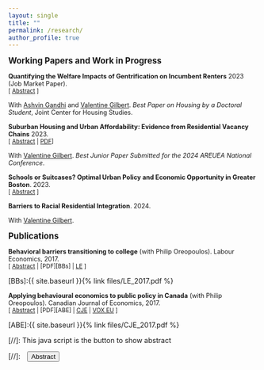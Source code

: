 ```yaml
---
layout: single
title: ""
permalink: /research/
author_profile: true
---
```


<span style ="font-size:1.2em;">  **Working Papers and Work in Progress** </span>

<span style ="font-size:.9em;"> **Quantifying the Welfare Impacts of Gentrification on Incumbent Renters** 2023 (Job Market Paper).</span> <br/> <small>[ <a href="#/" onclick="visib('jmp')">Abstract</a> ]</small>

<div id="jmp" style="display: none; text-align: justify; line-height: 1.2" ><small>
How does gentrification affect the welfare of incumbent residents of low-income neighborhoods? This paper investigates how low-income renters of gentrifying neighborhoods fare relative to renters of neighborhoods in the same metro that stay poor.  We link person-level administrative US Census data to construct an annual panel that tracks the earnings, workplaces, and residential addresses of over 1 million low-income urban renter households through 2000-2019. We use this data to estimate a dynamic structural model of residential and workplace choice. We identify our model with skill-specific labor demand shocks to potential commuting destinations, constructed using geocoded establishment-level business data. We find that – because low-income renters are highly mobile – gentrification affected incumbent renters primarily by changing the characteristics of other neighborhoods in their choice sets. Our results imply that where low-income renters lived within US metros mattered comparatively less than which US metro they lived in. 
</small><br><br/></div>

<span style ="font-size:.9em;">With [Ashvin Gandhi](https://www.anderson.ucla.edu/faculty-and-research/strategy/faculty/gandhi) and [Valentine Gilbert](https://valentinegilbert.github.io/). *Best Paper on Housing by a Doctoral Student*, Joint Center for Housing Studies.</span>

<span style ="font-size:.9em;">**Suburban Housing and Urban Affordability: Evidence from Residential Vacancy Chains** 2023. </span> <br/> <small>[ <a href="#/" onclick="visib('VCs')">Abstract</a> | [PDF][VCs]]</small>

<div id="VCs" style="display: none; text-align: justify; line-height: 1.2" ><small>
This paper investigates the role that residential vacancy chains – the sequence of moves across housing units initiated by the construction of a new housing unit – play in linking different housing submarkets. We focus in particular on how the market for  suburban single-family homes affects the market for dense urban housing in multifamily buildings. Using administrative data on the residential histories of the U.S. population, we describe the distribution of vacancies created by different kinds of new housing. A key finding is that vacancy chains end quickly, with 90% ending within three rounds of moves. We then conduct a simulation exercise to understand what the observed patterns of vacancy chains imply about the welfare and price effects of new housing supply. We show that the geographic distribution of moves created by vacancy chains is correlated with the geographic distribution of welfare and price effects, and that the number of vacancies created in a neighborhood is as strong a predictor of price effects as are model-derived  crossneighborhood substitution effects. These results, along with our descriptive results, imply that the incidence of the benefits of new housing depend strongly on what kind of housing is built and where.
</small><br><br/></div>

<span style ="font-size:.9em;">With [Valentine Gilbert](https://valentinegilbert.github.io/). *Best Junior Paper Submitted for the 2024 AREUEA National Conference*.</span>

[VCs]: https://valentinegilbert.github.io/files/gilbert_jmp.pdf

<span style ="font-size:.9em;">**Schools or Suitcases? Optimal Urban Policy and Economic Opportunity in Greater Boston**. 2023.</span> <br/> <small>[ <a href="#/" onclick="visib('SvS')">Abstract</a> ]</small>

<div id="SvS" style="display: none; text-align: justify; line-height: 1.2" ><small>
This paper considers when policy makers should prioritize providing opportunities for families to leave disadvantaged neighborhoods in Greater Boston and when they should prioritize investing resources in these disadvantaged neighborhoods and their schools. To do so, the paper develops a quantitative spatial general equilibrium model that is amenable to optimal policy analysis for a broad class of spillover functions and agents with heterogeneous preferences. Upon quantifying the model using administrative US Census data on the residential histories of most ACS respondents in Greater Boston, I argue that as the social planner prioritizes the upward mobility of children vis-à-vis parents' utility, optimal policy integrates low-income families into Greater Boston's suburbs. However, given calibrations implying substantial complementarity between school spending and peer composition, school spending in the inner city remains ineffective. Children of parents with strong attachments to the inner city thus stay economically immobile under the optimal welfarist policy. Alternative policies concentrating spending in initially disadvantaged neighborhoods ensure a minimum level of economic mobility for all children, including those of parents with strong attachments to the inner city.
</small><br><br/></div>

<span style ="font-size:.9em;">**Barriers to Racial Residential Integration**. 2024.

<span style ="font-size:.9em;">With [Valentine Gilbert](https://valentinegilbert.github.io/).</span>

<span style ="font-size:1.2em;"> **Publications** </span>

<span style ="font-size:.9em;">**Behavioral barriers transitioning to college**  (with Philip Oreopoulos). Labour Economics, 2017.</span> <br/>
<small>[ <a href="#/" onclick="visib('BBs')">Abstract</a> | [PDF][BBs] | [LE][BBs_LE] ]</small>

<div id="BBs" style="display: none; text-align: justify; line-height: 1.2" ><small>
This paper presents a review of mostly experimental evidence demonstrating the potential usefulness of simplifying the college admission and enrollment process. Seemingly small differences in the process of students transitioning to college often determine whether some matriculate or not. Behavioral models that imply the possibility of sub-optimal long-run outcomes may be needed to better explain these results. We argue that the model which fits the results best is one where some students are inattentive to their college possibilities and therefore let opportunity slip by. Making the process to get to college easier and more salient helps offset this inattentiveness and prevents some exiting high school from falling through the cracks.
</small><br><br/></div>

[BBs]:{{ site.baseurl }}{% link files/LE_2017.pdf %}

[BBs_LE]: https://www.sciencedirect.com/science/article/pii/S0927537117300556

<span style ="font-size:.9em;">**Applying behavioural economics to public policy in Canada**  (with Philip Oreopoulos). Canadian Journal of Economics, 2017.</span> <br/>
<small>[ <a href="#/" onclick="visib('ABE')">Abstract</a> | [PDF][ABE] | [CJE][ABE_CJE] | [VOX EU][ABE_VOX] ]</small>

<div id="ABE" style="display: none; text-align: justify; line-height: 1.2" ><small>
Behavioural economics incorporates ideas from psychology, sociology and neuroscience to better predict how individuals make long-term decisions. Often the ideas adopted include present or inattention bias, both potentially leading to suboptimal outcomes. But these models also point to opportunities for effective, low-cost government policies that can have meaningful positive effects on people's long-term well-being. The last decade has been marked by a growing interest from governments the world over in using behavioural economics to inform policy decisions. This is true of Canada as well. In this paper we discuss the increasingly important role behavioural economics plays in Canadian public policy. We first contextualize government policies that have incorporated insights from behavioural economics by outlining a collection of models of intertemporal choice. We then present examples of public policy initiatives that are based upon findings in the field, placing particular emphasis on Canadian initiatives. We also document future opportunities, challenges and limitations.
</small><br><br/></div>

[ABE]:{{ site.baseurl }}{% link files/CJE_2017.pdf %}

[ABE_CJE]: https://onlinelibrary.wiley.com/doi/abs/10.1111/caje.12272

[ABE_VOX]: https://cepr.org/voxeu/columns/when-behavioural-economics-meets-randomised-control-trials-examples-canadian-public

[//]: This java script is the button to show abstract
<script>
 function visib(id) {
  var x = document.getElementById(id);
  if (x.style.display === "block") {
    x.style.display = "none";
  } else {
    x.style.display = "block";
  }
}
</script>

[//]:&emsp;<button onclick="visib('polariz')" class="btn btn--inverse btn--small">Abstract</button>
